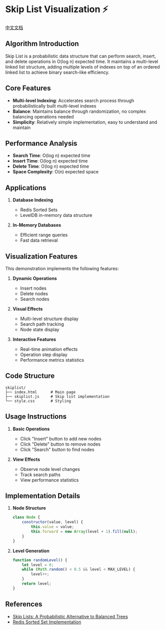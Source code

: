 # Skip List Visualization ⚡

[中文文档](README_zh.md)

## Algorithm Introduction

Skip List is a probabilistic data structure that can perform search, insert, and delete operations in O(log n) expected time. It maintains a multi-level linked list structure, adding multiple levels of indexes on top of an ordered linked list to achieve binary search-like efficiency.

## Core Features

- **Multi-level Indexing**: Accelerates search process through probabilistically built multi-level indexes
- **Balance**: Maintains balance through randomization, no complex balancing operations needed
- **Simplicity**: Relatively simple implementation, easy to understand and maintain

## Performance Analysis

- **Search Time**: O(log n) expected time
- **Insert Time**: O(log n) expected time
- **Delete Time**: O(log n) expected time
- **Space Complexity**: O(n) expected space

## Applications

1. **Database Indexing**
   - Redis Sorted Sets
   - LevelDB in-memory data structure

2. **In-Memory Databases**
   - Efficient range queries
   - Fast data retrieval

## Visualization Features

This demonstration implements the following features:

1. **Dynamic Operations**
   - Insert nodes
   - Delete nodes
   - Search nodes

2. **Visual Effects**
   - Multi-level structure display
   - Search path tracking
   - Node state display

3. **Interactive Features**
   - Real-time animation effects
   - Operation step display
   - Performance metrics statistics

## Code Structure

```
skiplist/
├── index.html      # Main page
├── skiplist.js     # Skip list implementation
└── style.css       # Styling
```

## Usage Instructions

1. **Basic Operations**
   - Click "Insert" button to add new nodes
   - Click "Delete" button to remove nodes
   - Click "Search" button to find nodes

2. **View Effects**
   - Observe node level changes
   - Track search paths
   - View performance statistics

## Implementation Details

1. **Node Structure**
   ```javascript
   class Node {
       constructor(value, level) {
           this.value = value;
           this.forward = new Array(level + 1).fill(null);
       }
   }
   ```

2. **Level Generation**
   ```javascript
   function randomLevel() {
       let level = 0;
       while (Math.random() < 0.5 && level < MAX_LEVEL) {
           level++;
       }
       return level;
   }
   ```

## References

- [Skip Lists: A Probabilistic Alternative to Balanced Trees](https://www.epaperpress.com/sortsearch/download/skiplist.pdf)
- [Redis Sorted Set Implementation](https://github.com/antirez/redis/blob/unstable/src/t_zset.c)
